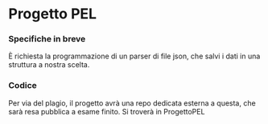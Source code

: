 # Progetto PEL

### Specifiche in breve
È richiesta la programmazione di un parser di file json, che salvi i dati in una struttura a nostra scelta.

### Codice
Per via del plagio, il progetto avrà una repo dedicata esterna a questa, che sarà resa pubblica a esame finito.
Si troverà in ProgettoPEL